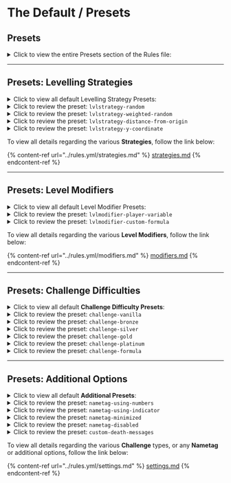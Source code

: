 # The Default / Presets

## Presets

<details>

<summary>Click to view the entire Presets section of the Rules file:</summary>

{% code overflow="wrap" fullWidth="true" %}
```yaml
presets:
#
#   ---------------  -  ------------------------------
#    Section 01 - A  |  Presets / Levelling Strategies
#   ---------------  -  ------------------------------
#
  lvlstrategy-random:
    name: 'LVL Strategy - Random'
    strategies:
      random: true

  lvlstrategy-weighted-random:
    name: 'LVL Strategy - Weighted Random'
    strategies:
      weighted-random:
        11-50: 0
        5-10: 1
        4-8: 10
        3-6: 25
        2-4: 50
        1-2: 100

  lvlstrategy-distance-from-origin:
    name: 'LVL Strategy - Distance-from-Origin'
    strategies:
      distance-from-origin:
        origin-coordinates:
          x: spawn
          z: spawn
        buffer-distance: 250
        ringed-tiers: 750
      # Y-Height Modifier
        enable-height-modifier: true
        transition-y-height: 62
        y-height-period: 15
        level-multiplier: 0.05
        scale-increase-downward: true

  lvlstrategy-y-coordinate:
    name: 'LVL Strategy - Y-Coordinate'
    strategies:
      y-coordinate:
        start-height: 100
        period: 0
        end-height: 20


#
#   ---------------  -  ------------------------------
#    Section 01 - B  |  Presets / Level Modifiers
#   ---------------  -  ------------------------------
#
  lvlmodifier-player-variable:
    name: 'LVL Modifier - Player Variable'
    modifiers:
      player-variable-mod:
        player-variable: '%level%'
        player-variable-scale: 1.0
        player-variable-tiers:
          '31-45': 3-7
          '16-30': 2-5
          '0-15': 1-3
          default: 1
        match-variable: true
        use-variable-as-max: false
        recheck-players: true
        decrease-level: true
        level-cap: 25
        preserve-entity: 5s

  lvlmodifier-custom-formula:
    name: 'LVL Modifier - Custom Formula'
    modifiers:
      custom:
        formula: '1 * %mob-lvl%'
      custom_special:
        formula: '%attack-damage% * 0.1'
      custom_nether:
        formula: '%rand_-3_3% + %player-variable-mod%'
      custom_end:
        formula: '%rand_-3_3% + %player-variable-mod%'


#
#   ---------------  -  ------------------------------
#    Section 01 - C  |  Presets / Challenge Difficulties
#   ---------------  -  ------------------------------
#
  challenge-vanilla:
    name: 'Vanilla Stat Challenge'
    settings:
      attribute-modifier:
        merge: false
        max-health: 0.0
        attack-damage: 0.0
        ranged-attack-damage: 0.0
        item-drop: 0.0
        xp-drop: 0.0

  challenge-bronze:
    name: 'Bronze Challenge'
    settings:
      attribute-modifier:
        merge: false
        max-health: 2.5
        attack-damage: 1.0
        ranged-attack-damage: 1.0
        item-drop: 3.0
        xp-drop: 5.0

  challenge-silver:
    name: 'Silver Challenge'
    settings:
      attribute-modifier:
        merge: false
        max-health: 5.0
        movement-speed: 0.15
        attack-damage: 2.25
        ranged-attack-damage: 2.25
        creeper-blast-damage: 0.75
        item-drop: 3.0
        xp-drop: 5.0
      # Special Multipliers (0.0 Min - 1.0 Max)
        armor-bonus: 0.2
        armor-toughness: 0.15

  challenge-gold:
    name: 'Gold Challenge'
    settings:
      attribute-modifier:
        merge: false
        max-health: 8.0
        movement-speed: 0.35
        attack-damage: 3.5
        ranged-attack-damage: 2.75
        creeper-blast-damage: 1.75
        follow-range: 0.25
        item-drop: 3.0
        xp-drop: 5.0
      # Special Multipliers (0.0 Min - 1.0 Max)
        armor-bonus: 0.3
        armor-toughness: 0.3
        attack-knockback: 0.5
        knockback-resistance: 0.5

  challenge-platinum:
    name: 'Platinum Challenge'
    settings:
      attribute-modifier:
        merge: false
        max-health: 15.0
        movement-speed: 1.0
        attack-damage: 5.0
        ranged-attack-damage: 4.0
        creeper-blast-damage: 2.5
        follow-range: 0.5
        item-drop: 3.0
        xp-drop: 5.0
      # Special Multipliers (0.0 Min - 1.0 Max)
        armor-bonus: 0.5
        armor-toughness: 0.5
        attack-knockback: 0.5
        knockback-resistance: 0.5
        zombie-spawn-reinforcements: 0.15

  challenge-formula:
    name: 'Custom Formula Challenge'
    settings:
      attribute-modifier:
        merge: false
        max-health: '%max-health% + (%level% * (%max-health% * 0.25))'
        movement-speed: '%movement-speed% + (%level% * (%movement-speed% * 0.025))'
        attack-damage: '%attack-damage% + (%level-ratio% * (%attack-damage% * 2))'
        ranged-attack-damage: '%ranged-attack-damage% + (%level-ratio% * (%attack-damage% * 2))'
        creeper-blast-damage: '(%creeper-blast-damage% * 2.5) / %level-ratio%'
        follow-range: '%follow-range% + (1.75 * %level%)'
        item-drop: '(%item-drop% * 2.5) / %level-ratio%'
        xp-drop: '(%xp-drop% * 3.5) / %level-ratio%'
      # Special Multipliers (0.0 Min - 1.0 Max)
        armor-bonus: '(%level-ratio% * (15 - %armor-bonus%)) / (15 - %armor-bonus%)'
        armor-toughness: '(%level-ratio% * (7 - %armor-toughness%)) / (7 - %armor-toughness%)'
        attack-knockback: '(%level-ratio% * (2 - %attack-knockback%)) / (2 - %attack-knockback%)'
        knockback-resistance: '(%level-ratio% * (0.25 - %knockback-resistance%)) / (0.25 - %knockback-resistance%)'
        zombie-spawn-reinforcements: '(%level-ratio% * (0.25 - %zombie-spawn-reinforcements%)) / (0.25 - %zombie-spawn-reinforcements%)'


#
#   ---------------  -  ------------------------------
#    Section 01 - D  |  Presets / Additional Options
#   ---------------  -  ------------------------------
#
  nametag-using-numbers:
    name: 'Nametag - Health Displayed with Numbers'
    settings:
      nametag: ' &fꓡꓦꓡ%tiered%%mob-lvl% &8&l༺&r %displayname% &8&l༻ %health-indicator-color%%entity-health-rounded%&fꓧꓑ '
      creature-death-nametag: '%tiered%Lvl %mob-lvl%&8 | &f%displayname%'

  nametag-using-indicator:
    name: 'Nametag - Health Displayed with Indicators'
    settings:
      nametag: ' &fꓡꓦꓡ%tiered%%mob-lvl% &8&l༺ &r%displayname% &8&l༻ %health-indicator% '
      creature-death-nametag: '%tiered%Lvl %mob-lvl%&8 | &f%displayname%'
      health-indicator:
        indicator: '█'
        indicator-half: '▌'
        merge: true

  nametag-minimized:
    name: 'Nametag - No Level Tag Displayed'
    settings:
      nametag: ' &f%displayname%&8 &8&l༻ %health-indicator-color%%entity-health-rounded%&fꓧꓑ '
      creature-death-nametag: '&f%displayname% %tiered%%heart_symbol%'

  nametag-disabled:
    name: 'Nametag - Disabled'
    settings:
      nametag: disabled
      nametag-visibility-method: [ 'DISABLED' ]
      creature-death-nametag: '&f%displayname% %tiered%%heart_symbol%'

  custom-death-messages:
    name: 'Custom Death Messages'
    settings:
      death-messages:
        5: ['%player% was killed by a %death_nametag%!']
        4: ['A %death_nametag% wrecked %player%!']
        3: ['A %death_nametag% slaughtered %player%!']
        2: ['%player% never stood a chance against a %death_nametag%']
        1: ['%player% Died | Brought to you by %death_nametag%']
```
{% endcode %}



</details>

***

## Presets: Levelling Strategies

<details>

<summary>Click to view all default Levelling Strategy Presets:</summary>

```yaml
#
#   ---------------  -  ------------------------------
#    Section 01 - A  |  Presets / Levelling Strategies
#   ---------------  -  ------------------------------
#
  lvlstrategy-random:
    name: 'LVL Strategy - Random'
    strategies:
      random: true

  lvlstrategy-weighted-random:
    name: 'LVL Strategy - Weighted Random'
    strategies:
      weighted-random: true

  lvlstrategy-distance-from-origin:
    name: 'LVL Strategy - Distance-from-Origin'
    strategies:
      distance-from-origin:
        origin-coordinates:
          x: spawn
          z: spawn
        buffer-distance: 250
        ringed-tiers: 150
      # Y-Height Modifier
        enable-height-modifier: true
        transition-y-height: 62
        y-height-period: 10
        level-multiplier: 0.05
        scale-increase-downward: true

  lvlstrategy-y-coordinate:
    name: 'LVL Strategy - Y-Coordinate'
    strategies:
      y-coordinate:
        start-height: 100
        period: 0
        end-height: 20
```

</details>

<details>

<summary>Click to review the preset: <code>lvlstrategy-random</code></summary>

{% code overflow="wrap" fullWidth="false" %}
```yaml
  lvlstrategy-random:
    name: 'LVL Strategy - Random'
    strategies:
      random: true
```
{% endcode %}

This preset strategy will use a true random selection between the established min and max level value.

</details>

<details>

<summary>Click to review the preset: <code>lvlstrategy-weighted-random</code></summary>

{% code overflow="wrap" %}
```yaml
  lvlstrategy-weighted-random:
    name: 'LVL Strategy - Weighted Random'
    strategies:
      weighted-random: true
```
{% endcode %}

This preset in similar to the random preset, however it factors in the weight of each number. The higher the number, the less likely it is to be applied; and vice versa.&#x20;

</details>

<details>

<summary>Click to review the preset: <code>lvlstrategy-distance-from-origin</code></summary>

{% code overflow="wrap" %}
```yaml
  lvlstrategy-distance-from-origin:
    name: 'LVL Strategy - Distance-from-Origin'
    strategies:
      distance-from-origin:
        origin-coordinates:
          x: spawn
          z: spawn
        buffer-distance: 250
        ringed-tiers: 150
      # Y-Height Modifier
        enable-height-modifier: true
        transition-y-height: 62
        y-height-period: 10
        level-multiplier: 0.05
        scale-increase-downward: true
```
{% endcode %}

This preset uses the distance from an established center-point to calculate the level. We use the established Spawn coordinates used by the Minecraft server. There is also a height component associated with the distance, where the higher you are the lower the level will be compared to the depths where the levels increase compared to the distance from the center-point at the transition zone of sea level in game.

</details>

<details>

<summary>Click to review the preset: <code>lvlstrategy-y-coordinate</code></summary>

{% code overflow="wrap" %}
```yaml
  lvlstrategy-y-coordinate:
    name: 'LVL Strategy - Y-Coordinate'
    strategies:
      y-coordinate:
        start-height: 100
        period: 0
        end-height: 20
```
{% endcode %}

This preset establishes that the lowest levels will be at the highest heights, while the highest levels will be in the lowest depths of the world.&#x20;

</details>

To view all details regarding the various **Strategies**, follow the link below:

{% content-ref url="../rules.yml/strategies.md" %}
[strategies.md](../rules.yml/strategies.md)
{% endcontent-ref %}



***

## Presets: Level Modifiers

<details>

<summary>Click to view all default Level Modifier Presets:</summary>

{% code overflow="wrap" %}
```yaml
#
#   ---------------  -  ------------------------------
#    Section 01 - B  |  Presets / Level Modifiers
#   ---------------  -  ------------------------------
#
  lvlmodifier-player-variable:
    name: 'LVL Modifier - Player Variable'
    modifiers:
      player-variable-mod:
        player-variable: '%level%'
        player-variable-scale: 1.0`
        player-variable-tiers:
          '32-45': 9-17
          '24-31': 7-14
          '16-23': 5-11
          '8-15': 3-8
          '0-7': 1-5
          default: 1
        match-variable: false
        use-variable-as-max: false
        recheck-players: true
        decrease-level: true
        level-cap: 50
        preserve-entity: 60s

  lvlmodifier-random-variance:
    name: 'LVL Modifier - Random Level Variance'
    modifiers:
      random-variance-mod: 0-3
```
{% endcode %}

</details>

<details>

<summary>Click to review the preset: <code>lvlmodifier-player-variable</code></summary>

{% code overflow="wrap" fullWidth="false" %}
```yaml
  lvlmodifier-player-variable:
    name: 'LVL Modifier - Player Variable'
    modifiers:
      player-variable-mod:
        player-variable: '%level%'
        player-variable-scale: 1.0`
        player-variable-tiers:
          '32-45': 9-17
          '24-31': 7-14
          '16-23': 5-11
          '8-15': 3-8
          '0-7': 1-5
          default: 1
        match-variable: false
        use-variable-as-max: false
        recheck-players: true
        decrease-level: true
        level-cap: 50
        preserve-entity: 60s
```
{% endcode %}

This preset controls the **Player Level Modifier** settings. This system allows you to combine the **PlaceholderAPI** \[**PAPI**] placeholder tags with various settings to adjust the levels of mobs on a per-player basis.

</details>

<details>

<summary>Click to review the preset: <code>lvlmodifier-custom-formula</code></summary>

{% code overflow="wrap" fullWidth="false" %}
```yaml
  lvlmodifier-custom-formula:
    name: 'LVL Modifier - Custom Formula'
    modifiers:
      custom:
        formula: '1 * %mob-lvl%'
      custom_special:
        formula: '%attack-damage% * 0.2'
      custom_nether:
        formula: '%rand_-3_3% + %player-variable-mod%'
      custom_end:
        formula: '%rand_-3_3% + %player-variable-mod%'
```
{% endcode %}

This preset allows you to establish a formula which outputs to an internal-use only placeholder which can be used in any other formula position, though specifically designed for the Construct-Level. Allows you to establish any number of modifiers to change the levels of mobs based on internal or external placeholders.

</details>

To view all details regarding the various **Level Modifiers**, follow the link below:

{% content-ref url="../rules.yml/modifiers.md" %}
[modifiers.md](../rules.yml/modifiers.md)
{% endcontent-ref %}



***

## Presets: Challenge Difficulties

<details>

<summary>Click to view all default <strong>Challenge Difficulty Presets</strong>:</summary>

{% code overflow="wrap" %}
```yaml
#
#   ---------------  -  ------------------------------
#    Section 01 - C  |  Presets / Challenge Difficulties
#   ---------------  -  ------------------------------
#
  challenge-vanilla:
    name: 'Vanilla Stat Challenge'
    settings:
      attribute-modifier:
        merge: false
        max-health: 0.0
        attack-damage: 0.0
        ranged-attack-damage: 0.0
        item-drop: 0.0
        xp-drop: 0.0

  challenge-bronze:
    name: 'Bronze Challenge'
    settings:
      attribute-modifier:
        merge: false
        max-health: 2.5
        attack-damage: 1.0
        ranged-attack-damage: 1.0
        item-drop: 3.0
        xp-drop: 5.0

  challenge-silver:
    name: 'Silver Challenge'
    settings:
      attribute-modifier:
        merge: false
        max-health: 5.0
        movement-speed: 0.15
        attack-damage: 2.25
        ranged-attack-damage: 2.25
        creeper-blast-damage: 0.75
        item-drop: 3.0
        xp-drop: 5.0
      # Special Multipliers (0.0 Min - 1.0 Max)
        armor-bonus: 0.2
        armor-toughness: 0.15

  challenge-gold:
    name: 'Gold Challenge'
    settings:
      attribute-modifier:
        merge: false
        max-health: 8.0
        movement-speed: 0.35
        attack-damage: 3.5
        ranged-attack-damage: 2.75
        creeper-blast-damage: 1.75
        follow-range: 0.25
        item-drop: 3.0
        xp-drop: 5.0
      # Special Multipliers (0.0 Min - 1.0 Max)
        armor-bonus: 0.3
        armor-toughness: 0.3
        attack-knockback: 0.5
        knockback-resistance: 0.5

  challenge-platinum:
    name: 'Platinum Challenge'
    settings:
      attribute-modifier:
        merge: false
        max-health: 15.0
        movement-speed: 1.0
        attack-damage: 5.0
        ranged-attack-damage: 4.0
        creeper-blast-damage: 2.5
        follow-range: 0.5
        item-drop: 3.0
        xp-drop: 5.0
      # Special Multipliers (0.0 Min - 1.0 Max)
        armor-bonus: 0.5
        armor-toughness: 0.5
        attack-knockback: 0.5
        knockback-resistance: 0.5
        zombie-spawn-reinforcements: 0.15

  challenge-formula:
    name: 'Custom Formula Challenge'
    settings:
      attribute-modifier:
        merge: false
        max-health: '%max-health% + (%level% * (%max-health% * 0.25))'
        movement-speed: '%movement-speed% + (%level% * (%movement-speed% * 0.025))'
        attack-damage: '%attack-damage% + (%level-ratio% * (%attack-damage% * 2))'
        ranged-attack-damage: '%ranged-attack-damage% + (%level-ratio% * (%attack-damage% * 2))'
        creeper-blast-damage: '(%creeper-blast-damage% * 2.5) / %level-ratio%'
        follow-range: '%follow-range% + (1.75 * %level%)'
        item-drop: '(%item-drop% * 2.5) / %level-ratio%'
        xp-drop: '(%xp-drop% * 3.5) / %level-ratio%'
      # Special Multipliers (0.0 Min - 1.0 Max)
        armor-bonus: '(%level-ratio% * (15 - %armor-bonus%)) / (15 - %armor-bonus%)'
        armor-toughness: '(%level-ratio% * (7 - %armor-toughness%)) / (7 - %armor-toughness%)'
        attack-knockback: '(%level-ratio% * (2 - %attack-knockback%)) / (2 - %attack-knockback%)'
        knockback-resistance: '(%level-ratio% * (0.25 - %knockback-resistance%)) / (0.25 - %knockback-resistance%)'
        zombie-spawn-reinforcements: '(%level-ratio% * (0.25 - %zombie-spawn-reinforcements%)) / (0.25 - %zombie-spawn-reinforcements%)'
```
{% endcode %}

</details>

<details>

<summary>Click to review the preset: <code>challenge-vanilla</code></summary>

{% code overflow="wrap" fullWidth="false" %}
```yaml
  challenge-vanilla:
    name: 'Vanilla Stat Challenge'
    settings:
      attribute-modifier:
        merge: false
        max-health: 0.0
        attack-damage: 0.0
        ranged-attack-damage: 0.0
        item-drop: 0.0
        xp-drop: 0.0
```
{% endcode %}

This **Bronze Challenge Difficulty Preset** uses the original default attribute processing methodology; [click here for the math](./#attribute-modifier); though since all values are set to `0.0`, there is no effect.

This challenge is designed to provide no additional challenge at all. This simply provides a hooking method for mobs so that you can continue to provide them nametags or other customized drops since they are considered a 'levelled mob' even though the stat changes are all set to zero.

</details>

<details>

<summary>Click to review the preset: <code>challenge-bronze</code></summary>

{% code overflow="wrap" fullWidth="false" %}
```yaml
  challenge-bronze:
    name: 'Bronze Challenge'
    settings:
      attribute-modifier:
        merge: false
        max-health: 2.5
        attack-damage: 1.0
        ranged-attack-damage: 1.0
        item-drop: 3.0
        xp-drop: 5.0
```
{% endcode %}

This **Bronze Challenge Difficulty Preset** uses the original default attribute processing methodology; [click here for the math](./#attribute-modifier).

This challenge is designed to provide a very modest boost to mob attributes. Typically a player with any experience with Minecraft's hostile mobs will experience an effective skill challenge.

</details>

<details>

<summary>Click to review the preset: <code>challenge-silver</code></summary>

{% code overflow="wrap" fullWidth="false" %}
```yaml
  challenge-silver:
    name: 'Silver Challenge'
    settings:
      attribute-modifier:
        merge: false
        max-health: 5.0
        movement-speed: 0.15
        attack-damage: 2.25
        ranged-attack-damage: 2.25
        creeper-blast-damage: 0.75
        item-drop: 3.0
        xp-drop: 5.0
      # Special Multipliers (0.0 Min - 1.0 Max)
        armor-bonus: 0.2
        armor-toughness: 0.15
```
{% endcode %}

This **Silver Challenge Difficulty Preset** uses the original default attribute processing methodology; [click here for the math](./#attribute-modifier).

This challenge is the default challenge level used, and was designed for a Normal Minecraft difficulty to feel a bit harder than Hard Minecraft difficult. Typically a skilled player can manage the highest level mobs with average equipment and tools.

</details>

<details>

<summary>Click to review the preset: <code>challenge-gold</code></summary>

{% code overflow="wrap" fullWidth="false" %}
```yaml
  challenge-gold:
    name: 'Gold Challenge'
    settings:
      attribute-modifier:
        merge: false
        max-health: 8.0
        movement-speed: 0.35
        attack-damage: 3.5
        ranged-attack-damage: 2.75
        creeper-blast-damage: 1.75
        follow-range: 0.25
        item-drop: 3.0
        xp-drop: 5.0
      # Special Multipliers (0.0 Min - 1.0 Max)
        armor-bonus: 0.3
        armor-toughness: 0.3
        attack-knockback: 0.5
        knockback-resistance: 0.5
```
{% endcode %}

This **Gold Challenge Difficulty Preset** uses the original default attribute processing methodology; [click here for the math](./#attribute-modifier).

This challenge is designed to be above-average difficult. Typically a fully armored and weaponized player with enchantments could manage the higher level mobs.

</details>

<details>

<summary>Click to review the preset: <code>challenge-platinum</code></summary>

{% code overflow="wrap" fullWidth="false" %}
```yaml
  challenge-platinum:
    name: 'Platinum Challenge'
    settings:
      attribute-modifier:
        merge: false
        max-health: 15.0
        movement-speed: 1.0
        attack-damage: 5.0
        ranged-attack-damage: 4.0
        creeper-blast-damage: 2.5
        follow-range: 0.5
        item-drop: 3.0
        xp-drop: 5.0
      # Special Multipliers (0.0 Min - 1.0 Max)
        armor-bonus: 0.5
        armor-toughness: 0.5
        attack-knockback: 0.5
        knockback-resistance: 0.5
        zombie-spawn-reinforcements: 0.15
```
{% endcode %}

This **Platinum Challenge Difficulty Preset** uses the original default attribute processing methodology; [click here for the math](./#attribute-modifier).

This challenge is designed to be beyond hardcore. Typically a vanilla server will be unreasonably difficulty, so we recommend giving your players extra abilities or attributes to help survive through other plugins such as [AuraSkills](https://www.spigotmc.org/resources/auraskills-formerly-aurelium-skills.81069/) \[Free] or [McMMO](https://www.spigotmc.org/resources/official-mcmmo-original-author-returns.64348/) \[Paid].

</details>

<details>

<summary>Click to review the preset: <code>challenge-formula</code></summary>

{% code overflow="wrap" fullWidth="false" %}
```yaml
  challenge-formula:
    name: 'Custom Formula Challenge'
    settings:
      attribute-modifier:
        merge: false
        max-health: '%max-health% + (%level% * (%max-health% * 0.25))'
        movement-speed: '%movement-speed% + (%level% * (%movement-speed% * 0.025))'
        attack-damage: '%attack-damage% + (%level-ratio% * (%attack-damage% * 2))'
        ranged-attack-damage: '%ranged-attack-damage% + (%level-ratio% * (%attack-damage% * 2))'
        creeper-blast-damage: '(%creeper-blast-damage% * 2.5) / %level-ratio%'
        follow-range: '%follow-range% + (1.75 * %level%)'
        item-drop: '(%item-drop% * 2.5) / %level-ratio%'
        xp-drop: '(%xp-drop% * 3.5) / %level-ratio%'
      # Special Multipliers (0.0 Min - 1.0 Max)
        armor-bonus: '(%level-ratio% * (15 - %armor-bonus%)) / (15 - %armor-bonus%)'
        armor-toughness: '(%level-ratio% * (7 - %armor-toughness%)) / (7 - %armor-toughness%)'
        attack-knockback: '(%level-ratio% * (2 - %attack-knockback%)) / (2 - %attack-knockback%)'
        knockback-resistance: '(%level-ratio% * (0.25 - %knockback-resistance%)) / (0.25 - %knockback-resistance%)'
        zombie-spawn-reinforcements: '(%level-ratio% * (0.25 - %zombie-spawn-reinforcements%)) / (0.25 - %zombie-spawn-reinforcements%)'
```
{% endcode %}

This **Formula Challenge Difficulty Preset** allows you to use basic math functions combined with various internal-use placeholders to alter each attribute in a unique way.

The default formula provided offer a difficulty between _Silver_ and _Gold_ in play style.

This is an **ADVANCED FEATURE** and we will not provide support with regards to coming up with the mathematics for your specific server situation.

</details>



***

## Presets: Additional Options

<details>

<summary>Click to view all default <strong>Additional Presets</strong>:</summary>

{% code overflow="wrap" %}
```yaml
#
#   ---------------  -  ------------------------------
#    Section 01 - D  |  Presets / Additional Options
#   ---------------  -  ------------------------------
#
  nametag-using-numbers:
    name: 'Nametag - Health Displayed with Numbers'
    settings:
      nametag: ' &fꓡꓦꓡ%tiered%%mob-lvl% &8&l༺&r %displayname% &8&l༻ %health-indicator-color%%entity-health-rounded%&fꓧꓑ '
      creature-death-nametag: '%tiered%Lvl %mob-lvl%&8 | &f%displayname%'

  nametag-using-indicator:
    name: 'Nametag - Health Displayed with Indicators'
    settings:
      nametag: ' &fꓡꓦꓡ%tiered%%mob-lvl% &8&l༺ &r%displayname% &8&l༻ %health-indicator% '
      creature-death-nametag: '%tiered%Lvl %mob-lvl%&8 | &f%displayname%'
      health-indicator:
        indicator: '█'
        indicator-half: '▌'
        merge: true

  nametag-minimized:
    name: 'Nametag - Minimized'
    settings:
      nametag: ' &f%displayname%&8 &8&l༻ %health-indicator-color%%entity-health-rounded%&fꓧꓑ '
      creature-death-nametag: '&f%displayname% %tiered%%heart_symbol%'

  nametag-disabled:
    name: 'Nametag - Disabled'
    settings:
      nametag: disabled
      nametag-visibility-method: [ 'DISABLED' ]
      creature-death-nametag: '&f%displayname% %tiered%%heart_symbol%'

  custom-death-messages:
    name: 'Custom Death Messages'
    settings:
      death-messages:
        5: ['%player% was killed by a %death_nametag%!']
        4: ['A %death_nametag% wrecked %player%!']
        3: ['A %death_nametag% slaughtered %player%!']
        2: ['%player% never stood a chance against a %death_nametag%']
        1: ['%player% Died | Brought to you by %death_nametag%']
```
{% endcode %}

</details>

<details>

<summary>Click to review the preset: <code>nametag-using-numbers</code></summary>

{% code overflow="wrap" fullWidth="false" %}
```yaml
  nametag-using-numbers:
    name: 'Nametag - Health Displayed with Numbers'
    settings:
      nametag: ' &fꓡꓦꓡ%tiered%%mob-lvl% &8&l༺&r %displayname% &8&l༻ %health-indicator-color%%entity-health-rounded%&fꓧꓑ '
      creature-death-nametag: '%tiered%Lvl %mob-lvl%&8 | &f%displayname%'
```
{% endcode %}

This preset is the default **Nametag** arrangement, where it includes the mobs level, name, health remaining, and max health.

</details>

<details>

<summary>Click to review the preset: <code>nametag-using-indicator</code></summary>

{% code overflow="wrap" fullWidth="false" %}
```yaml
  nametag-using-indicator:
    name: 'Nametag - Health Displayed with Indicators'
    settings:
      nametag: ' &fꓡꓦꓡ%tiered%%mob-lvl% &8&l༺ &r%displayname% &8&l༻ %health-indicator% '
      creature-death-nametag: '%tiered%Lvl %mob-lvl%&8 | &f%displayname%'
      health-indicator:
        indicator: '█'
        indicator-half: '▌'
        colored-tiers:
          tier-1: '&#22E76B' #Green
          tier-2: '&#528CFF' #Blue
          tier-3: '&#FFCD56' #Yellow
          tier-4: '&#FE803C' #Orange
          tier-5: '&#F2003D' #Red
          tier-6: '&#B447FF' #Purple
          default: '&#FFFFFF' #White
        scale: 8
        max: 5
        merge: true
```
{% endcode %}

This preset uses a custom **Nametag** feature which allows the inclusion of _visual health indicators_ to represent the health remaining of the mob.

</details>

<details>

<summary>Click to review the preset: <code>nametag-minimized</code></summary>

{% code overflow="wrap" fullWidth="false" %}
```yaml
  nametag-minimized:
    name: 'Nametag - Minimized'
    settings:
      nametag: ' &f%displayname%&8 &8&l༻ %health-indicator-color%%entity-health-rounded%&fꓧꓑ '
      creature-death-nametag: '&f%displayname% %tiered%%heart_symbol%'
```
{% endcode %}

This preset changes the **Nametag** of a mob to a minimized version which only includes the name of the mob and it's remaining health.

</details>

<details>

<summary>Click to review the preset: <code>nametag-disabled</code></summary>

{% code overflow="wrap" fullWidth="false" %}
```yaml
  nametag-disabled:
    name: 'Nametag - Disabled'
    settings:
      nametag: disabled
      nametag-visibility-method: [ 'DISABLED' ]
      creature-death-nametag: '&f%displayname% %tiered%%heart_symbol%'
```
{% endcode %}

This preset entirely disables the **Nametag** system as part of the levelling of a mob. This is useful if you do not want the nametag feature to apply to specific mobs, but you still wish for LevelledMobs to process and/or level those entities.

</details>

<details>

<summary>Click to review the preset: <code>custom-death-messages</code></summary>

{% code overflow="wrap" fullWidth="false" %}
```yaml
  custom-death-messages:
    name: 'Custom Death Messages'
    settings:
      death-messages:
        5: ['%player% was killed by a %death_nametag%!']
        4: ['A %death_nametag% wrecked %player%!']
        3: ['A %death_nametag% slaughtered %player%!']
        2: ['%player% never stood a chance against a %death_nametag%']
        1: ['%player% Died | Brought to you by %death_nametag%']
```
{% endcode %}

This preset establishes a weighted randomly selected set of customized messages sent to the player on their death from a levelled mob.

</details>



To view all details regarding the various **Challenge** types, or any **Nametag** or additional options, follow the link below:

{% content-ref url="../rules.yml/settings.md" %}
[settings.md](../rules.yml/settings.md)
{% endcontent-ref %}

